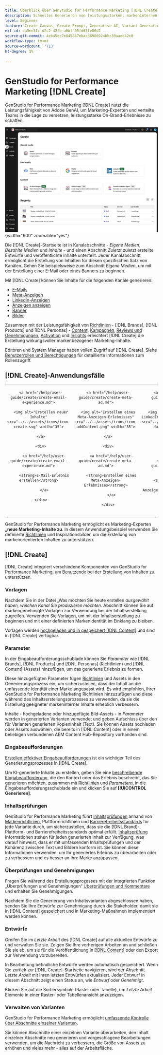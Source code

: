 ```yaml
---
title: Überblick über GenStudio for Performance Marketing [!DNL Create]
description: Schnelles Generieren von leistungsstarken, markeninternen Inhalten mit generativer KI in Adobe GenStudio for Performance Marketing [!DNL Create].
level: Beginner
feature: Create Canvas, Create Prompt, Generative AI, Variant Generation, Content Generation
exl-id: ca5ee31c-d2c2-42fb-a6bf-05fd63fe86d2
source-git-commit: 4eb45ec7e845847ebac86986924bbc39aaed42c0
workflow-type: tm+mt
source-wordcount: '713'
ht-degree: 1%

---
```


# GenStudio for Performance Marketing [!DNL Create]

GenStudio for Performance Marketing [!DNL Create] nutzt die Leistungsfähigkeit von Adobe GenAI, um Marketing-Experten und verteilte Teams in die Lage zu versetzen, leistungsstarke On-Brand-Erlebnisse zu schaffen.

![Startseite erstellen](/help/assets/create-home.png){width="600" zoomable="yes"}

Die [!DNL Create]-Startseite ist in Kanalabschnitte - _Eigene Medien_, _Bezahlte Medien_ und _Inhalte_ - und einen Abschnitt _Zuletzt_ zuletzt erstellte Entwürfe und veröffentlichte Inhalte unterteilt. Jeder Kanalabschnitt ermöglicht die Erstellung von Inhalten für diesen spezifischen Satz von Kanälen. Gehen Sie beispielsweise zum Abschnitt _Eigene Medien_, um mit der Erstellung einer E-Mail oder eines Banners zu beginnen.

Mit [!DNL Create] können Sie Inhalte für die folgenden Kanäle generieren:

* [E-Mails](email-experiences.md)
* [Meta-Anzeigen](meta-experiences.md)
* [LinkedIn-Anzeigen](linkedin-experiences.md)
* [Anzeigen anzeigen](display-ad-experiences.md)
* [Banner](banner-experiences.md)
* [Bilder](generate-assets.md)

Zusammen mit der Leistungsfähigkeit von [Richtlinien](/help/user-guide/guidelines/overview.md) - [!DNL Brands], [!DNL Products] und [!DNL Personas] - [Content](/help/user-guide/content/overview.md), [Kampagnen](/help/user-guide/campaigns/overview.md), [Reviews und Genehmigungen](/help/user-guide/approvals/overview.md), [Activation](/help/user-guide/activation/overview.md) und [Insights](/help/user-guide/insights/overview.md) erleichtert [!DNL Create] die Erstellung wirkungsvoller markenbezogener Marketing-Inhalte.

Editoren und System Manager haben vollen Zugriff auf [!DNL Create]. Siehe [Benutzerrollen und Berechtigungen](/help/user-guide/user-roles.md) für detaillierte Informationen zum Rollenzugriff.

## [!DNL Create]-Anwendungsfälle 

<table style="table-layout:fixed">

<tr style="border: 0;">

   <td align="center" valign="top" width="100">

      <a href="/help/user-guide/create/create-email-experience.md">

      <img alt="Erstellen neuer Inhalte" src="../../assets/icons/icon-create.svg" width="35">

      </a>

      <div>

         <a href="/help/user-guide/create/create-email-experience.md">

         <strong>E-Mail-Erlebnis erstellen</strong>

         </a>

      </div>

   </td>

   <td align="center" valign="top" width="100">

      <a href="/help/user-guide/create/create-meta-ad.md">

      <img alt="Erstellen eines Meta-Anzeigen-Erlebnisses" src="../../assets/icons/icon-addContent.png" width="35">

      </a>

      <div>

         <a href="/help/user-guide/create/create-meta-ad.md">

         <strong>Erstellen eines Meta-Anzeigen-Erlebnisses</strong>

         </a>

      </div>

   </td>

   <td align="center" valign="top" width="100">

      <a href="/help/user-guide/create/create-linkedin.md">

      <img alt="Erstellen eines LinkedIn-Anzeigenerlebnisses" src="../../assets/icons/icon-dataAnalytics.svg" width="35">

      </a>

      <div>

         <a href="/help/user-guide/create/create-linkedin.md">

         <strong>Erstellen eines LinkedIn-Anzeigenerlebnisses</strong>

         </a>

      </div>

   </td>

   <td align="center" valign="top" width="100">

      <a href="/help/user-guide/create/create-display-ad.md">

      <img alt="Erstellen eines Anzeigen-Erlebnisses" src="../../assets/icons/icon-addTemplate.svg" width="35">

      </a>

      <div>

         <a href="/help/user-guide/create/create-display-ad.md">

         <strong>Erstellen eines Anzeigen-Erlebnisses</strong>

         </a>

      </div>

   </td>

   <td align="center" valign="top" width="100">

      <a href="/help/user-guide/create/create-banner-experience.md">

      <img alt="Erstellen eines Bannererlebnisses" src="../../assets/icons/icon-search.png" width="35">

      </a>

      <div>

         <a href="/help/user-guide/create/create-banner-experience.md">

         <strong>Erstellen eines Bannererlebnisses</strong>

         </a>

      </div>

   </td>

   <td align="center" valign="top" width="100">

      <a href="/help/user-guide/create/generate-assets.md">

      <img alt="Erstellen von Bildern" src="../../assets/icons/icon-asset.svg" width="35">

      </a>

      <div>

         <a href="/help/user-guide/create/generate-assets.md">

         <strong>Erstellen von Bildern</strong>

         </a>

      </div>

   </td>

</tr>

</table>

GenStudio for Performance Marketing ermöglicht es Marketing-Experten **„neue Marketing-Inhalte zu**. In diesem Anwendungsbeispiel verwenden Sie definierte [Richtlinien](/help/user-guide/guidelines/overview.md) und Inspirationsbilder, um die Erstellung von markenorientierten Inhalten zu unterstützen.

## [!DNL Create]

[!DNL Create] integriert verschiedene Komponenten von GenStudio for Performance Marketing, um Benutzende bei der Erstellung von Inhalten zu unterstützen.

### Vorlagen

Nachdem Sie in der Datei „Was möchten Sie heute erstellen _ausgewählt haben, welchen Kanal Sie produzieren möchten._ Abschnitt können Sie auf markengenehmigte Vorlagen zur Verwendung bei der Inhaltserstellung zugreifen. Verwenden Sie Vorlagen, um mit der Inhaltserstellung zu beginnen und mit einer definierten Markenidentität im Einklang zu bleiben.

Vorlagen werden [hochgeladen und in gespeichert [!DNL Content]](/help/user-guide/content/overview.md) und sind in [!DNL Create] verfügbar.

### Parameter

In der Eingabeaufforderungsschublade können Sie _Parameter_ wie [!DNL Brands], [!DNL Products] und [!DNL Personas] (Richtlinien) und [!DNL Content] (Assets) hinzufügen, um das generierte Erlebnis zu formen.

Diese hinzugefügten Parameter fügen [Richtlinien](/help/user-guide/guidelines/overview.md) und Assets in den Generierungsprozess ein, um sicherzustellen, dass der Inhalt an die umfassende Identität einer Marke angepasst wird. Es wird empfohlen, Ihrer GenStudio for Performance Marketing Richtlinien hinzuzufügen und diese während des Inhaltserstellungsprozesses zu verwenden, da sie die Erstellung geeigneter markeninterner Inhalte erheblich verbessern.

Inhalte - hochgeladene oder hinzugefügte Bild-Assets - in _Parameter_ werden in generierten Varianten verwendet und geben Aufschluss über den für Varianten generierten Kopieninhalt (Text). Sie können Assets hochladen oder Assets auswählen, die bereits in [!DNL Content] oder in einem beliebigen verbundenen AEM Content Hub-Repository vorhanden sind.

### Eingabeaufforderungen

[Erstellen effektiver Eingabeaufforderungen](/help/user-guide/effective-prompts.md) ist ein wichtiger Teil des Generierungsprozesses in [!DNL Create].

Um KI-generierte Inhalte zu erstellen, geben Sie eine [beschreibende Eingabeaufforderung](/help/user-guide/effective-prompts.md), die den Kontext oder das Erlebnis beschreibt, das Sie generieren möchten, zusammen mit [Richtlinien](/help/user-guide/guidelines/overview.md) und [_Parametern_](#parameters), in die Eingabeaufforderungsschublade ein und klicken Sie auf **[!UICONTROL Generieren]**.

### Inhaltsprüfungen

GenStudio for Performance Marketing führt [Inhaltsprüfungen](/help/user-guide/guidelines/brand-validation.md#content-check-panel) anhand von [Markenrichtlinien](/help/user-guide/guidelines/brands.md), Plattformrichtlinien und [Barrierefreiheitsstandards](/help/user-guide/guidelines/overview.md#compliance) für jede Variante durch, um sicherzustellen, dass sie die [!DNL Brand]-, Plattform- und Barrierefreiheitsstandards optimal erfüllt. [Inhaltsprüfung](/help/user-guide/guidelines/brand-validation.md#content-check-summary) Informationen stehen für jeden generierten Inhalt zur Verfügung, was darauf hinweist, dass er mit umfassenden Inhaltsprüfungen und der Kohärenz zwischen Text und Bildern konform ist. Sie können diese Informationen verwenden, um Ihr generiertes Erlebnis zu überarbeiten oder zu verbessern und es besser an Ihre Marke anzupassen.

### Überprüfungen und Genehmigungen

Fragen Sie während des Erstellungsprozesses mit der integrierten Funktion „Überprüfungen und Genehmigungen“ [ Überprüfungen und Kommentare ](/help/user-guide/approvals/overview.md) und erhalten Sie Genehmigungen.

Nachdem Sie die Generierung von Inhaltsvarianten abgeschlossen haben, senden Sie Ihre Entwürfe zur Genehmigung durch die Stakeholder, damit sie in [!DNL Content] gespeichert und in Marketing-Maßnahmen implementiert werden können.

### Entwürfe

Greifen Sie im _Letzte Arbeit_ des [!DNL Create] auf alle aktuellen Entwürfe zu und verwalten Sie sie. Zeigen Sie Ihre vorherigen Arbeiten an und schließen Sie sie ab, um sie für die Veröffentlichung in [[!DNL Content]](/help/user-guide/content/overview.md) oder den Export zur Verwendung vorzubereiten.

In Bearbeitung befindliche Entwürfe werden automatisch gespeichert. Wenn Sie zurück zur [!DNL Create]-Startseite navigieren, wird der Abschnitt _Letzte Arbeit_ mit Ihren letzten Entwürfen aktualisiert. Jeder Entwurf in diesem Abschnitt zeigt einen Status an, wie _Entwurf_ oder _Genehmigt_.

Klicken Sie auf die Sortiersymbole (Raster oder Tabelle), um _Letzte Arbeit_ Elemente in einer Raster- oder Tabellenansicht anzuzeigen.

### Verwalten von Varianten

GenStudio for Performance Marketing ermöglicht [umfassende Kontrolle über Abschnitte einzelner Varianten](/help/user-guide/create/manage-variants.md).

Sie können Abschnitte einer einzelnen Variante überarbeiten, den Inhalt einzelner Abschnitte neu generieren und vorgeschlagene Bearbeitungen verwenden, um die Nachricht zu verbessern, die Größe von Assets zu erhöhen und vieles mehr - alles auf der Arbeitsfläche.
